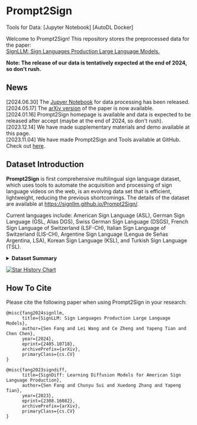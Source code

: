 # Prompt2Sign

Tools for Data: [Jupyter Notebook] [AutoDL Docker]

Welcome to Prompt2Sign!
This repository stores the preprocessed data for the paper:
<br>[SignLLM: Sign Languages Production Large Language Models.](https://arxiv.org/abs/2405.10718)

**Note: The release of our data is tentatively expected at the end of 2024, so don't rush.**

## News

[2024.06.30] The <a href='https://github.com/SignLLM/Prompt2Sign/blob/main/tools/2D_to_3D/run.ipynb'>Jupyer Notebook</a> for data processing has been released.<br>
[2024.05.17] The <a href='https://arxiv.org/abs/2405.10718'>arXiv version</a> of the paper is now available.<br>
[2024.01.16] Prompt2Sign homepage is available and data is expected to be released after accept (maybe at the end of 2024, so don't rush).<br>
[2023.12.14] We have made supplementary materials and demo available at this page.<br>
[2023.11.04] We have made Prompt2Sign and Tools available at GitHub. Check out <a href='https://github.com/SignLLM/Prompt2Sign'>here</a>.<br>

## Dataset Introduction

**Prompt2Sign** is first comprehensive multilingual sign language dataset, which uses tools to automate the acquisition and processing of sign language videos on the web, is an evolving data set that is efficient, lightweight, reducing the previous shortcomings. 
The details of the dataset are available at https://signllm.github.io/Prompt2Sign/.

Current languages include: American Sign Language (ASL), German Sign Language (GSL, Alias DGS), Swiss German Sign Language (DSGS), French Sign Language of Switzerland (LSF-CH), Italian Sign Language of Switzerland (LIS-CH), Argentine Sign Language (Lengua de Señas Argentina, LSA), Korean Sign Language (KSL), and Turkish Sign Language (TSL).

<details>
<summary><b>Dataset Summary</b></summary>

| Name | Language | Vocab. | Duration (h) | Signers | Multiview | Transcription | Gloss | Pose | Depth | Speech | Prompt | Compress |
|------|----------|--------|--------------|----------|-----------|----------------|-------|------|-------|--------|--------|----------|
| Video-Based CSL | CSL | 178 | 100 | 50 | :x: | :heavy_check_mark: | :x: | :heavy_check_mark: | :heavy_check_mark: | :x: | :x: | :x: |
| SIGNUM | GSL | 450 | 55 | 25 | :x: | :heavy_check_mark: | :heavy_check_mark: | :x: | :x: | :x: | :x: | :x: |
| RWTH-Phoenix-2014T | GSL | 3k | 11 | 9 | :x: | :heavy_check_mark: | :heavy_check_mark: | :x: | :x: | :x: | :x: | :x: |
| Public DGS Corpus | GSL | -- | 50 | 327 | :heavy_check_mark: | :heavy_check_mark: | :heavy_check_mark: | :heavy_check_mark: | :x: | :x: | :x: | :x: |
| BSL Corpus | BSL | 5k | -- | 249 | :x: | :heavy_check_mark: | :heavy_check_mark: | :x: | :x: | :x: | :x: | :x: |
| NCSLGR | ASL | 1.8k | 5.3 | 4 | :heavy_check_mark: | :heavy_check_mark: | :heavy_check_mark: | :x: | :x: | :x: | :x: | :x: |
| How2Sign | ASL | 16k | 79 | 11 | :heavy_check_mark: | :heavy_check_mark: | :heavy_check_mark: | :heavy_check_mark: | :heavy_check_mark: | :heavy_check_mark: | :x: | :x: |
| **Prompt2Sign (ours)** | Multilingual | 40k | 200 | 40 | :heavy_check_mark: | :heavy_check_mark: | :heavy_check_mark: | :heavy_check_mark: | :heavy_check_mark: | :heavy_check_mark: | :heavy_check_mark: | :heavy_check_mark: |
 
</details>

[![Star History Chart](https://api.star-history.com/svg?repos=SignLLM/Prompt2Sign&type=Date)](https://star-history.com/#SignLLM/Prompt2Sign&Date)


## How To Cite

Please cite the following paper when using Prompt2Sign in your research:

```
@misc{fang2024signllm,
      title={SignLLM: Sign Languages Production Large Language Models}, 
      author={Sen Fang and Lei Wang and Ce Zheng and Yapeng Tian and Chen Chen},
      year={2024},
      eprint={2405.10718},
      archivePrefix={arXiv},
      primaryClass={cs.CV}
}

@misc{fang2023signdiff,
      title={SignDiff: Learning Diffusion Models for American Sign Language Production}, 
      author={Sen Fang and Chunyu Sui and Xuedong Zhang and Yapeng Tian},
      year={2023},
      eprint={2308.16082},
      archivePrefix={arXiv},
      primaryClass={cs.CV}
}
```
<!-- 

## Acknowledgements

All data collection and processing are conducted in accordance with the relevant certificates/protocols of the used dataset. For data sets that are public but require a license, we provide processing tools with the permission of the relevant certificate.

**Licensing**

Prompt2Sign is made available under the [Creative Commons Attribution-NonCommercial 4.0 International License](https://creativecommons.org/licenses/by-nc/4.0/). For commercial use, please [contact us](mailto:signllm@googlegroups.com) directly.

![image](https://github.com/SignLLM/Prompt2Sign/assets/147891572/7bc0cb5c-ef77-4a15-87cb-e78cc01c8f76)



We extend our gratitude to the National Sign Language Linguistics Society and XYZ University's Computational Linguistics Department for their support.
Contributions are welcome! Please read our [contribution guidelines](#) to get started.

**Ethics Statement**




Embark on your journey with the Prompt2Sign datasets and tools designed for advancing research in sign language production using large language models.

Follow this guide to get started with our resources:

1. **Familiarize with the Dataset and Tools**  
   Before diving in, take a moment to understand the offerings of Prompt2Sign. Review our resources, toolkits, and data sets tailored for Sign Language Production research.

2. **Accept the Usage Agreement**  
   To access the preprocessed datasets on this page, please accept our terms of use. It is at the end of this article.

3. **Download and Set Up the CLI**  
   Get our Command Line Interface (CLI) tool to interact with the datasets conveniently. This tool is integral for downloading and manipulating the data.

4. **Select Your Data Subset of Interest**  
   Choose the specific dataset or preprocessed subset you need for your research from our repository, whether it’s for diffusion model training or another aspect of sign language production.

5. **Obtain the Data**  
   Once you have your credentials and have selected your subset, use the CLI to download the data. The datasets, especially those preprocessed, are extensive and tailored for deep learning applications.

**Data and Usage Agreement**  
Begin by reviewing our terms at [Prompt2Sign Data Agreement](). Once accepted, you will receive an email with the necessary access credentials within 48 hours. Please note that these credentials are expected to be used for local data download and not for continuous data streaming.

**Browse and Select Datasets**  
Explore our repositories for SignLLM and [SignDiff](https://arxiv.org/abs/2308.16082) to understand the scope and details of the available data.
-->
